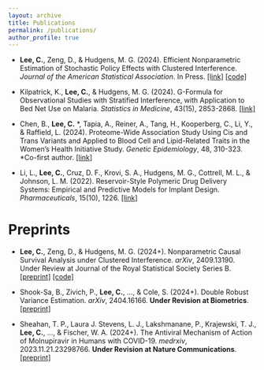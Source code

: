 ```yaml
---
layout: archive
title: Publications
permalink: /publications/
author_profile: true
---
```


- **Lee, C.**, Zeng, D., & Hudgens, M. G. 
    (2024). 
    Efficient Nonparametric Estimation of Stochastic Policy Effects with Clustered Interference.
    _Journal of the American Statistical Association_. 
    In Press.
    [[link]](https://www.tandfonline.com/doi/full/10.1080/01621459.2024.2340789)
    [[code]](https://github.com/chanhwa-lee/NPCI)


- Kilpatrick, K., **Lee, C.**, & Hudgens, M. G.
    (2024). 
    G-Formula for Observational Studies with Stratified Interference, with Application to Bed Net Use on Malaria.
    _Statistics in Medicine_,
    43(15), 2853-2868. 
    [[link]](https://onlinelibrary.wiley.com/doi/abs/10.1002/sim.10102)
    
- Chen, B., **Lee, C.** *, Tapia, A., Reiner, A., Tang, H., Kooperberg, C., Li, Y., & Raffield, L. 
    (2024).
    Proteome-Wide Association Study Using Cis and Trans Variants and Applied to Blood Cell and Lipid-Related Traits in the Women’s Health Initiative Study.
    _Genetic Epidemiology_,
    48, 310-323.
    *Co-first author.
    [[link]](https://onlinelibrary.wiley.com/doi/10.1002/gepi.22578?af=R)

- Li, L., **Lee, C.**,
    Cruz, D. F., Krovi, S. A., Hudgens, M. G., Cottrell, M. L., & Johnson, L. M.
    (2022). 
    Reservoir-Style Polymeric Drug Delivery Systems: Empirical and Predictive Models for Implant Design.
    _Pharmaceuticals_, 15(10), 1226.
    [[link]](https://www.mdpi.com/1424-8247/15/10/1226)

# Preprints

- **Lee, C.**, Zeng, D., & Hudgens, M. G.
    (2024+). 
    Nonparametric Causal Survival Analysis under Clustered Interference.
    _arXiv_, 2409.13190.
    Under Review at Journal of the Royal Statistical Society Series B.
    [[preprint]](https://arxiv.org/abs/2409.13190)
    [[code]](https://github.com/chanhwa-lee/NPSACI)

- Shook-Sa, B., Zivich, P., **Lee, C.**, ..., & Cole, S.
    (2024+). 
    Double Robust Variance Estimation.
    _arXiv_, 2404.16166.
    **Under Revision at Biometrics**.
    [[preprint]](https://arxiv.org/abs/2404.16166)

- Sheahan, T. P., 
    Laura J. Stevens, L. J., Lakshmanane, P., Krajewski, T. J., 
    **Lee, C.**, ..., 
    & Fischer, W. A.
    (2024+).
    The Antiviral Mechanism of Action of Molnupiravir in Humans with COVID-19.
    _medrxiv_, 2023.11.21.23298766.
    **Under Revision at Nature Communications**.
    [[preprint]](https://www.medrxiv.org/content/10.1101/2023.11.21.23298766v1)
